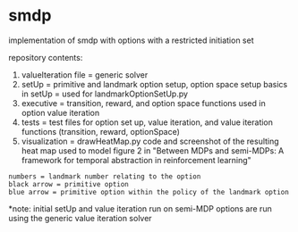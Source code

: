 # smdp
implementation of smdp with options with a restricted initiation set

repository contents:
  1. valueIteration file = generic solver 
  2. setUp = primitive and landmark option setup, option space setup
    basics in setUp = used for landmarkOptionSetUp.py
  3. executive = transition, reward, and option space functions used in option value iteration
  4. tests = test files for option set up, value iteration, and value iteration functions (transition, reward, optionSpace)
  5. visualization = drawHeatMap.py code and screenshot of the resulting heat map used to model figure 2 in "Between MDPs and semi-MDPs: A framework for temporal abstraction in reinforcement learning"
  
    numbers = landmark number relating to the option
    black arrow = primitive option
    blue arrow = primitive option within the policy of the landmark option
    
*note: initial setUp and value iteration run on semi-MDP options are run using the generic value iteration solver
